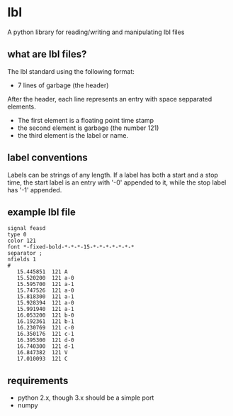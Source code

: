lbl
===

A python library for reading/writing and manipulating lbl files

what are lbl files?
--------------------
The lbl standard using the following format:
* 7 lines of garbage (the header)

After the header, each line represents an entry with space sepparated elements.
* The first element is a floating point time stamp
* the second element is garbage (the number 121)
* the third element is the label or name.

label conventions
------------------
Labels can be strings of any length. If a label has both a start and a stop time, 
the start label is an entry with '-0' appended to it, while the stop label has '-1' appended.

example lbl file
-------------------
    signal feasd
    type 0
    color 121
    font *-fixed-bold-*-*-*-15-*-*-*-*-*-*-*
    separator ;
    nfields 1
    #
       15.445851  121 A
       15.520200  121 a-0
       15.595700  121 a-1
       15.747526  121 a-0
       15.818300  121 a-1
       15.928394  121 a-0
       15.991940  121 a-1
       16.053200  121 b-0
       16.192361  121 b-1
       16.230769  121 c-0
       16.350176  121 c-1
       16.395300  121 d-0
       16.740300  121 d-1
       16.847382  121 V
       17.010093  121 C



requirements
------------
* python 2.x, though 3.x should be a simple port
* numpy
